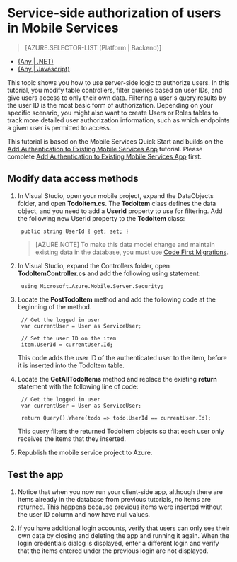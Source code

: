 <properties
	pageTitle="Service-side authorization of users in a .NET backend mobile service | Windows Azure"
	description="Learn how to restrict access for authorize users in a .NET backend mobile service"
	services="mobile-services"
	documentationCenter="windows"
	authors="krisragh"
	manager="dwrede"
	editor=""/>

<tags
	ms.service="mobile-services"
	ms.date="10/01/2015"
	wacn.date=""/>

# Service-side authorization of users in Mobile Services

> [AZURE.SELECTOR-LIST (Platform | Backend)]
- [(Any | .NET)](/documentation/articles/mobile-services-dotnet-backend-service-side-authorization)
- [(Any | Javascript)](/documentation/articles/mobile-services-javascript-backend-service-side-authorization)

This topic shows you how to use server-side logic to authorize users.  In this tutorial, you modify table controllers, filter queries based on user IDs, and give users access to only their own data. Filtering a user's query results by the user ID is the most basic form of authorization. Depending on your specific scenario, you might also want to create Users or Roles tables to track more detailed user authorization information, such as which endpoints a given user is permitted to access.

This tutorial is based on the Mobile Services Quick Start and builds on the [Add Authentication to Existing Mobile Services App] tutorial. Please complete [Add Authentication to Existing Mobile Services App] first.

## <a name="register-scripts"></a>Modify data access methods

1. In Visual Studio, open your mobile project, expand the DataObjects folder, and open **TodoItem.cs**. The **TodoItem** class defines the data object, and you need to add a **UserId** property to use for filtering. Add the following new UserId property to the **TodoItem** class:

		public string UserId { get; set; }

	>[AZURE.NOTE] To make this data model change and maintain existing data in the database, you must use [Code First Migrations](/documentation/articles/mobile-services-dotnet-backend-how-to-use-code-first-migrations).

2. In Visual Studio, expand the Controllers folder,  open **TodoItemController.cs** and add the following using statement:

		using Microsoft.Azure.Mobile.Server.Security;

3. Locate the **PostTodoItem** method and add the following code at the beginning of the method.

		// Get the logged in user
		var currentUser = User as ServiceUser;

		// Set the user ID on the item
		item.UserId = currentUser.Id;

	This code adds the user ID of the authenticated user to the item, before it is inserted into the TodoItem table.

3. Locate the **GetAllTodoItems** method and replace the existing **return** statement with the following line of code:

		// Get the logged in user
		var currentUser = User as ServiceUser;

		return Query().Where(todo => todo.UserId == currentUser.Id);

	This query filters the returned TodoItem objects so that each user only receives the items that they inserted.

4. Republish the mobile service project to Azure.


## <a name="test-app"></a>Test the app

1. Notice that when you now run your client-side app, although there are items already in the database from previous tutorials, no items are returned. This happens because previous items were inserted without the user ID column and now have null values.

2. If you have additional login accounts, verify that users can only see their own data by closing and deleting the app and running it again. When the login credentials dialog is displayed, enter a different login and verify that the items entered under the previous login are not displayed.



<!-- Anchors. -->
[Register server scripts]: #register-scripts
[Next Steps]:#next-steps

<!-- Images. -->

[3]: ./media/mobile-services-dotnet-backend-ios-authorize-users-in-scripts/mobile-quickstart-startup-ios.png

<!-- URLs. -->
[Add Authentication to Existing Mobile Services App]: /documentation/articles/mobile-services-dotnet-backend-ios-get-started-users